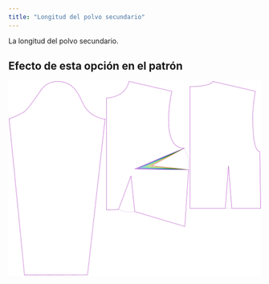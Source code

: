 ```yaml
---
title: "Longitud del polvo secundario"
---
```


La longitud del polvo secundario.

## Efecto de esta opción en el patrón

![Esta imagen muestra el efecto de esta opción superponiendo varias variantes que tienen un valor diferente para esta opción](breanna_secondarybustdartlength_sample.svg "Efecto de esta opción en el patrón")
